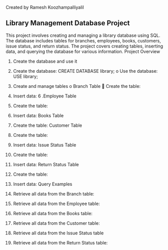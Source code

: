 Created by Ramesh Koozhampalliyalil

## Library Management Database Project

This project involves creating and managing a library database using SQL. The database includes tables for branches, employees, books, customers, issue status, and return status. The project covers creating tables, inserting data, and querying the database for various information.
Project Overview

1.	Create the database and use it	
2.	Create the database: CREATE DATABASE library;
   o	Use the database: USE library;
3.	Create and manage tables
    o	Branch Table
	Create the table:

5.	Insert data:
6 .Employee Table
7.	Create the table:
8.	Insert data:
Books Table
9.	Create the table:
Customer Table
10.	Create the table:
11.	Insert data:
Issue Status Table
12.	Create the table:
13.	Insert data:
Return Status Table
14.	Create the table:
15.	Insert data:
Query Examples
16.	Retrieve all data from the Branch table:
17.	Retrieve all data from the Employee table:
18.	Retrieve all data from the Books table:
19.	Retrieve all data from the Customer table:
20.	Retrieve all data from the Issue Status table
21.	Retrieve all data from the Return Status table:



